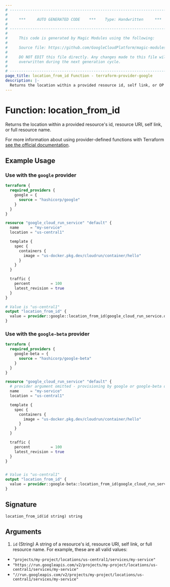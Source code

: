 ```yaml
---
# ----------------------------------------------------------------------------
#
#     ***     AUTO GENERATED CODE    ***    Type: Handwritten     ***
#
# ----------------------------------------------------------------------------
#
#     This code is generated by Magic Modules using the following:
#
#     Source file: https://github.com/GoogleCloudPlatform/magic-modules/tree/main/mmv1/third_party/terraform/website/docs/functions/location_from_id.html.markdown
#
#     DO NOT EDIT this file directly. Any changes made to this file will be
#     overwritten during the next generation cycle.
#
# ----------------------------------------------------------------------------
page_title: location_from_id Function - terraform-provider-google
description: |-
  Returns the location within a provided resource id, self link, or OP style resource name.
---
```


# Function: location_from_id

Returns the location within a provided resource's id, resource URI, self link, or full resource name.

For more information about using provider-defined functions with Terraform [see the official documentation](https://developer.hashicorp.com/terraform/plugin/framework/functions/concepts).

## Example Usage

### Use with the `google` provider

```terraform
terraform {
  required_providers {
    google = {
      source = "hashicorp/google"
    }
  }
}

resource "google_cloud_run_service" "default" {
  name     = "my-service"
  location = "us-central1"

  template {
    spec {
      containers {
        image = "us-docker.pkg.dev/cloudrun/container/hello"
      }
    }
  }

  traffic {
    percent         = 100
    latest_revision = true
  }
}

# Value is "us-central1"
output "location_from_id" {
  value = provider::google::location_from_id(google_cloud_run_service.default.id)
}
```

### Use with the `google-beta` provider

```terraform
terraform {
  required_providers {
    google-beta = {
      source = "hashicorp/google-beta"
    }
  }
}

resource "google_cloud_run_service" "default" {
  # provider argument omitted - provisioning by google or google-beta doesn't impact this example
  name     = "my-service"
  location = "us-central1"

  template {
    spec {
      containers {
        image = "us-docker.pkg.dev/cloudrun/container/hello"
      }
    }
  }

  traffic {
    percent         = 100
    latest_revision = true
  }
}


# Value is "us-central1"
output "location_from_id" {
  value = provider::google-beta::location_from_id(google_cloud_run_service.default.id)
}
```

## Signature

```text
location_from_id(id string) string
```

## Arguments

1. `id` (String) A string of a resource's id, resource URI, self link, or full resource name. For example, these are all valid values:

* `"projects/my-project/locations/us-central1/services/my-service"`
* `"https://run.googleapis.com/v2/projects/my-project/locations/us-central1/services/my-service"`
* `"//run.googleapis.com/v2/projects/my-project/locations/us-central1/services/my-service"`
